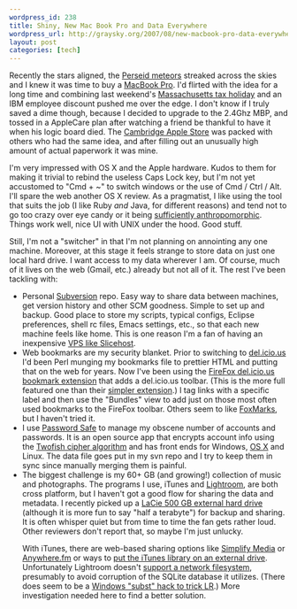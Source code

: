 ```yaml
--- 
wordpress_id: 238
title: Shiny, New Mac Book Pro and Data Everywhere
wordpress_url: http://graysky.org/2007/08/new-macbook-pro-data-everywhere/
layout: post
categories: [tech]
---
```

Recently the stars aligned, the <a href="http://science.nasa.gov/headlines/y2007/11jul_greatperseids.htm">Perseid meteors</a> streaked across the skies and I knew it was time to buy a <a href="http://www.apple.com/macbookpro/">MacBook Pro</a>. I'd flirted with the idea for a long time and combining last weekend's <a href="http://www.apple.com/retail/taxholiday/massachusetts.html">Massachusetts tax holiday</a> and an IBM employee discount pushed me over the edge. I don't know if I truly saved a dime though, because I decided to upgrade to the 2.4Ghz MBP, and tossed in a AppleCare plan after watching a friend be thankful to have it when his logic board died. The <a href="http://www.apple.com/retail/cambridgeside/">Cambridge Apple Store</a> was packed with others who had the same idea, and after filling out an unusually high amount of actual paperwork it was mine.

I'm very impressed with OS X and the Apple hardware. Kudos to them for making it trivial to rebind the useless Caps Lock key, but I'm not yet accustomed to "Cmd + ~" to switch windows or the use of Cmd / Ctrl / Alt. I'll spare the web another OS X review. As a pragmatist, I like using the tool that suits the job (I like Ruby <em>and</em> Java, for different reasons) and tend not to go too crazy over eye candy or it being <a href="http://www.google.com/q=steve+jobs+anthropomorphic">sufficiently anthropomorphic</a>. Things work well, nice UI with UNIX under the hood. Good stuff.

Still, I'm not a "switcher" in that I'm not planning on annointing any one machine. Moreover, at this stage it feels strange to store data on just one local hard drive. I want access to my data wherever I am. Of course, much of it lives on the web (Gmail, etc.) already but not all of it. The rest I've been tackling with:  

<ul>
<li>Personal <a href="http://subversion.tigris.org/">Subversion</a> repo. Easy way to share data between machines, get version history and other SCM goodness. Simple to set up and backup. Good place to store my scripts, typical configs, Eclipse preferences, shell rc files, Emacs settings, etc., so that each new machine feels like home. This is one reason I'm a fan of having an inexpensive <a href="http://graysky.org/2007/05/moved-to-slicehost/">VPS like Slicehost</a>.

<li>Web bookmarks are my security blanket. Prior to switching to <a href="http://del.icio.us/">del.icio.us</a> I'd been Perl munging my bookmarks file to prettier HTML and putting that on the web for years. Now I've been using the <a href="http://del.icio.us/help/firefox/bookmarks/quicktour">FireFox del.icio.us bookmark extension</a> that adds a del.icio.us toolbar. (This is the more full featured one than their <a href="http://del.icio.us/help/firefox/extension">simpler extension</a>.) I tag links with a specific label and then use the "Bundles" view to add just on those most often used bookmarks to the FireFox toolbar. Others seem to like <a href="https://addons.mozilla.org/en-US/firefox/addon/2410">FoxMarks</a>, but I haven't tried it.

<li>I use <a href="http://passwordsafe.sourceforge.net/">Password Safe</a> to manage my obscene number of accounts and passwords. It is an open source app that encrypts account info using the <a href="http://en.wikipedia.org/wiki/Twofish">Twofish cipher algorithm</a> and has front ends for Windows, <a href="http://www.fpx.de/fp/Software/Gorilla/">OS X</a> and Linux. The data file goes put in my svn repo and I try to keep them in sync since manually merging them is painful.

<li>The biggest challenge is my 60+ GB (and growing!) collection of music and photographs. The programs I use, iTunes and <a href="http://www.adobe.com/products/photoshoplightroom/">Lightroom</a>, are both cross platform, but I haven't got a good flow for sharing the data and metadata. I recently picked up a <a href="http://www.amazon.com/dp/B000H6CBA4/ref=nosim?tag=mikechampion">LaCie 500 GB external hard drive</a> (although it is more fun to say "half a terabyte") for backup and sharing. It is often whisper quiet but from time to time the fan gets rather loud. Other reviewers don't report that, so maybe I'm just unlucky.

With iTunes, there are web-based sharing options like <a href="http://graysky.org/2007/07/simplify-media-share-itunes-music/">Simplify Media</a> or <a href="http://www.anywhere.fm/">Anywhere.fm</a> or ways to <a href="http://www.tuaw.com/2006/09/19/how-to-keep-your-itunes-library-on-an-external-hard-drive/">put the iTunes library on an external drive</a>. Unfortunately Lightroom doesn't <a href="http://www.oreillynet.com/digitalmedia/blog/2007/05/sharing_a_lightroom_database.html">support a network filesystem</a>, presumably to avoid corruption of the SQLite database it utilizes. (There does seem to be a <a href="http://photo.net/bboard/q-and-a-fetch-msg?msg_id=00KH4S">Windows "subst" hack to trick LR</a>.) More investigation needed here to find a better solution.
</ul>
